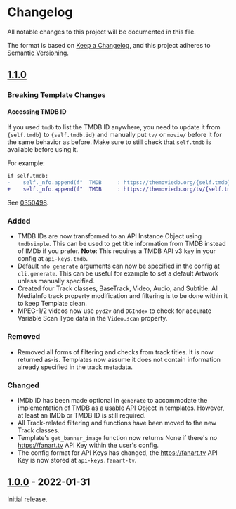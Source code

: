 # Changelog

All notable changes to this project will be documented in this file.

The format is based on [Keep a Changelog](https://keepachangelog.com/en/1.0.0/),
and this project adheres to [Semantic Versioning](https://semver.org/spec/v2.0.0.html).

## [1.1.0]

### Breaking Template Changes

#### Accessing TMDB ID

If you used `tmdb` to list the TMDB ID anywhere, you need to update it from `{self.tmdb}` to
`{self.tmdb.id}` and manually put `tv/` or `movie/` before it for the same behavior as before.
Make sure to still check that `self.tmdb` is available before using it.

For example:

```diff
if self.tmdb:
-    self._nfo.append(f"  TMDB     : https://themoviedb.org/{self.tmdb}")
+    self._nfo.append(f"  TMDB     : https://themoviedb.org/tv/{self.tmdb.id}")
```

See [0350498](https://github.com/rlaphoenix/nfog/commit/035049846b965207bc7dd22b8687c2cdc6d950bc).

### Added

- TMDB IDs are now transformed to an API Instance Object using `tmdbsimple`. This can be used to
  get title information from TMDB instead of IMDb if you prefer.
  **Note**: This requires a TMDB API v3 key in your config at `api-keys.tmdb`.
- Default `nfo generate` arguments can now be specified in the config at `cli.generate`. This can
  be useful for example to set a default Artwork unless manually specified.
- Created four Track classes, BaseTrack, Video, Audio, and Subtitle. All MediaInfo track property
  modification and filtering is to be done within it to keep Template clean.
- MPEG-1/2 videos now use `pyd2v` and `DGIndex` to check for accurate Variable Scan Type data in
  the `Video.scan` property.

### Removed

- Removed all forms of filtering and checks from track titles. It is now returned as-is.
  Templates now assume it does not contain information already specified in the track metadata.

### Changed

- IMDb ID has been made optional in `generate` to accommodate the implementation of TMDB as a usable
  API Object in templates. However, at least an IMDb or TMDB ID is still required.
- All Track-related filtering and functions have been moved to the new Track classes.
- Template's `get_banner_image` function now returns None if there's no <https://fanart.tv> API Key
  within the user's config.
- The config format for API Keys has changed, the <https://fanart.tv> API Key is now stored at
  `api-keys.fanart-tv`.

## [1.0.0] - 2022-01-31

Initial release.

[Unreleased]: https://github.com/rlaphoenix/nfog/compare/v1.1.0...HEAD
[1.1.0]: https://github.com/rlaphoenix/nfog/releases/tag/v1.1.0
[1.0.0]: https://github.com/rlaphoenix/nfog/releases/tag/v1.0.0
